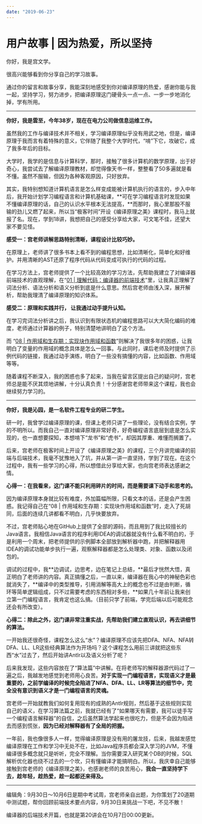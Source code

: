 ```yaml
---
date: "2019-06-23"
---  
```

      
# 用户故事 | 因为热爱，所以坚持
你好，我是宫文学。

很高兴能够看到你分享自己的学习故事。

通过你的留言和故事分享，我能深刻地感受到你对编译原理的热爱，感谢你能与我一起，坚持学习，努力进步，把编译原理这门硬骨头一点一点、一步一步地消化掉，学有所用。

* * *

**你好，我是雲至，今年38岁，现在在电力公司做信息运维工作。**

虽然我的工作与编译技术并不相关，学习编译原理似乎没有用武之地，但是，编译原理于我而言有着特殊的意义，它伴随了我整个大学时代，“啃”下它，攻破它，成了我多年后的目标。

大学时，我学的是信息与计算科学，那时，接触了很多计算机的数学原理，出于好奇心，我尝试去了解编译原理教材，却觉得像天书一样，整整看了50多遍就是看不懂。虽然不服输，但因为各种客观原因，只好放弃。

其实，我特别想知道计算机语言是怎么样变成能被计算机执行的语言的，步入中年后，我开始计划学习编程语言和计算机基础课，**可在学习编程语言时发现如果不懂编译原理的话，自己的认识水平根本无法提高，**而那时，我心里那股不服输的劲儿又燃了起来，所以当“极客时间”开设《编译原理之美》课程时，我马上就报了名。现在，学到18讲，我想把自己的感受分享给大家，可文笔不佳，还望大家不要见怪。

**感受一：宫老师讲解思路特别清晰，课程设计比较巧妙。**

<!-- [[[read_end]]] -->

在原理上，老师讲了很多书本上看不到的编程思想，比如清晰化，简单化和好维护。并用清晰的AST还原了程序代码从代码变成可执行的代码的过程。

在学习方法上，宫老师提供了一个比较高效的学习方法，先帮助我建立了对编译器前端技术的直观理解，在“[01 | 理解代码：编译器的前端技术](https://time.geekbang.org/column/article/118132)”里，让我真正理解了词法分析、语法分析和语义分析到底是什么意思。然后宫老师由浅入深，展开解析，帮助我理清了编译原理的知识体系。

**感受二：原理和实践并行， 让我通过动手提升认知。**

在学习完词法分析讲之后，我认识到有限状态机的编程思路可以大大简化编码的难度，老师通过计算器的例子，特别清楚地讲明白了这个方法。

而 “[08 | 作用域和生存期：实现块作用域和函数](https://time.geekbang.org/column/article/128623)”则解决了我很多年的困惑，让我明白了变量的作用域的概念具体是怎么一回事。与此同时，课后老师及时提供了示例代码的链接，我通过动手演练，明白了一些没有搞懂的内容，比如函数、作用域等等。

随着课程不断深入，我的困惑也多了起来，当我在留言区提出自己的疑问时，宫老师总是能不厌其烦地讲解，十分认真负责！十分感谢宫老师带来这个课程，我也会继续努力学习的。

* * *

**你好，我是沁园，是一名软件工程专业的研二学生。**

研一时，我曾学过编译原理的课，但课上老师只讲了一些理论，没有结合实例，学的不明所以。而我自己一直对编译原理非常好奇，好奇编程语言底层到底是怎么实现的，也一直想要探知，本想啃下“龙书”和“虎书”，却因其厚重、难懂而搁置了。

后来，宫老师在极客时间上开设了《编译原理之美》的课程，三个月讲完编译的前端与后端技术，我毫不犹豫地入了坑，并从第一讲一直坚持，学到了现在。在这个过程中，我有一些学习的心得，所以想借此分享给大家，也向宫老师表达感谢之情。

**心得一：在我看来，这门课不能只利用碎片的时间，而是需要课下动手和思考的。**

因为编译原理本身就比较有难度，外加篇幅所限，只看文本的话，还是会产生困惑。我记得自己在“08 | 作用域和生存期：实现块作用域和函数”时，走入了死胡同，后面的连续几讲都看不明白，几乎快要放弃。

不过，宫老师贴心地在GitHub上提供了全部的源码，而且用到了我比较擅长的Java语言。我相信Java语言的程序利用IDEA的调试器就没有什么看不明白的，于是利用一个周末，把老师提供的示例脚本全部放到解析器中跑，并把解释器用IDEA的调试功能单步执行一遍，观察解释器都是怎么处理类、对象、函数以及闭包的。

调试的过程中，我**边调试，边思考，边在笔记上总结，**最后才恍然大悟，真正明白了老师讲的内容。真正搞懂之后，一直以来，编译器在我心中的神秘色彩也就消失了，**编译中的类型推导，引用消解等高大上的概念也不过是由判断，循环等简单逻辑组成，只不过需要考虑的东西相对多些，**如果几十年前让我来创立第一门编程语言，我肯定也这么搞。（目前只学了前端，学完后端以后可能观念还会有所改变）。

**心得二：除此之外，这门课非常注重实战，先帮助我们建立直观认识，再去讲细节的算法。**

一开始我还很奇怪，课程怎么这么“水”？编译原理不应该先把DFA、NFA、NFA转DFA、LL、LR这些经典算法作为开场吗？这个课程怎么用前三讲就把这些东西“水”过去了，然后开始讲Antlr以及语义分析了呢？

后来我发现，这些内容放在了“算法篇”中讲解。在将老师写的解释器源代码过了一遍之后，我越发地感觉到老师用心良苦。**对于实现一门编程语言，实现语义才是最重要的，**之前学编译的时候完全陷进了NFA、DFA、LL、LR等算法的细节中，完全没有意识到**语义才是一门编程语言的灵魂。**

宫老师一开始就教我们如何复用现有的成熟的Antlr规则，然后基于这些规则实现自己的语义，在学习算法篇之前，我就已经有了“如果哪天有需要，我可以徒手写一个编程语言解释器”的自信，之后虽然算法学起来也很吃力，但是不会因为陷进去而感到慌张，**因为已经对解释器有了全局的把握。**

一年前，我也像很多人一样，觉得编译原理是没有用的屠龙技，后来，我越发感觉编译原理在工作和学习中无处不在，比如Java程序员都会深入学习的JVM，不懂编译很多概念就只是听听，完全不理解。当你需要深入研究某个DB的时候，SQL解析优化器也绕不过去的一个坎，只有懂编译才能搞明白。所以，我庆幸自己能够接触到宫老师的《编译原理之美》，也感谢老师的良苦用心，**我会一直坚持学下去，趁年轻，趁热爱，趁一起都还来得及。**

* * *

编辑角：9月30日～10月6日是期中考试周，宫老师亲自出题，为你策划了20道期中测试题，帮你回顾前端技术要点内容，9月30日来挑战一下吧，不见不散！

编译器的后端技术开篇，也就是第20讲会在10月7日00:00更新。